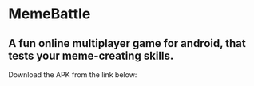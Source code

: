 # MemeBattle
## A fun online multiplayer game for android, that tests your meme-creating skills.
Download the APK from the link below:

